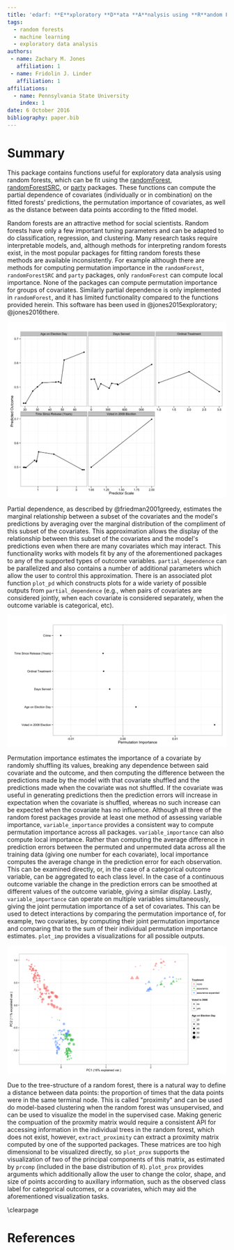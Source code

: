 ```yaml
---
title: 'edarf: **E**xploratory **D**ata **A**nalysis using **R**andom Forests'
tags:
  - random forests
  - machine learning
  - exploratory data analysis
authors:
 - name: Zachary M. Jones
   affiliation: 1
 - name: Fridolin J. Linder
   affiliation: 1
affiliations:
  - name: Pennsylvania State University
    index: 1
date: 6 October 2016
bibliography: paper.bib
---
```


# Summary

This package contains functions useful for exploratory data analysis using random forests, which can be fit using the [randomForest](https://cran.r-project.org/package=randomForest), [randomForestSRC](https://cran.r-project.org/package=randomForestSRC), or [party](https://cran.r-project.org/package=party) packages. These functions can compute the partial dependence of covariates (individually or in combination) on the fitted forests' predictions, the permutation importance of covariates, as well as the distance between data points according to the fitted model.

Random forests are an attractive method for social scientists. Random forests have only a few important tuning parameters and can be adapted to do classification, regression, and clustering. Many research tasks require interpretable models, and, although methods for interpreting random forests exist, in the most popular packages for fitting random forests these methods are available inconsistently. For example although there are methods for computing permutation importance in the `randomForest`, `randomForestSRC` and `party` packages, only `randomForest` can compute local importance. None of the packages can compute permutation importance for groups of covariates. Similarly partial dependence is only implemented in `randomForest`, and it has limited functionality compared to the functions provided herein. This software has been used in @jones2015exploratory; @jones2016there.

![The partial dependence of several covariates (each considered separately) on the probability that a convict voted in the 2012 presidential election, given that they had registered to do so. Data is from @gerber2014can.](partial_dependence.png)

Partial dependence, as described by @friedman2001greedy, estimates the marginal relationship between a subset of the covariates and the model's predictions by averaging over the marginal distribution of the compliment of this subset of the covariates. This approximation allows the display of the relationship between this subset of the covariates and the model's predictions even when there are many covariates which may interact. This functionality works with models fit by any of the aforementioned packages to any of the supported types of outcome variables. `partial_dependence` can be parallelized and also contains a number of additional parameters which allow the user to control this approximation. There is an associated plot function `plot_pd` which constructs plots for a wide variety of possible outputs from `partial_dependence` (e.g., when pairs of covariates are considered jointly, when each covariate is considered separately, when the outcome variable is categorical, etc).

![The permutation importance of the same covariates.](importance.png)

Permutation importance estimates the importance of a covariate by randomly shuffling its values, breaking any dependence between said covariate and the outcome, and then computing the difference between the predictions made by the model with that covariate shuffled and the predictions made when the covariate was not shuffled. If the covariate was useful in generating predictions then the prediction errors will increase in expectation when the covariate is shuffled, whereas no such increase can be expected when the covariate has no influence. Although all three of the random forest packages provide at least one method of assessing variable importance, `variable_importance` provides a consistent way to compute permutation importance across all packages. `variable_importance` can also compute local importance. Rather than computing the average difference in prediction errors between the permuted and unpermuted data across all the training data (giving one number for each covariate), local importance computes the average change in the prediction error for each observation. This can be examined directly, or, in the case of a categorical outcome variable, can be aggregated to each class level. In the case of a continuous outcome variable the change in the prediction errors can be smoothed at different values of the outcome variable, giving a similar display. Lastly, `variable_importance` can operate on multiple variables simultaneously, giving the joint permutation importance of a set of covariates. This can be used to detect interactions by comparing the permutation importance of, for example, two covariates, by computing their joint permutation importance and comparing that to the sum of their individual permutation importance estimates. `plot_imp` provides a visualizations for all possible outputs.

![The proximity of the training data, colored according to the encouragement condition implemented by @gerber2014can, with the shape of the points mapped to whether the individual had voted in the 2008 election and the size of the point mapped to the individual's age.](proximity.png)

Due to the tree-structure of a random forest, there is a natural way to define a distance between data points: the proportion of times that the data points were in the same terminal node. This is called "proximity" and can be used do model-based clustering when the random forest was unsupervised, and can be used to visualize the model in the supervised case. Making generic the compuation of the proxmity matrix would require a consistent API for accessing information in the individual trees in the random forest, which does not exist, however, `extract_proximity` can extract a proximity matrix computed by one of the supported packages. These matrices are too high dimensional to be visualized directly, so `plot_prox` supports the visualization of two of the principal components of this matrix, as estimated by `prcomp` (included in the base distribution of `R`). `plot_prox` provides arguments which additionally allow the user to change the color, shape, and size of points according to auxillary information, such as the observed class label for categorical outcomes, or a covariates, which may aid the aforementioned visualization tasks.

\clearpage

# References

